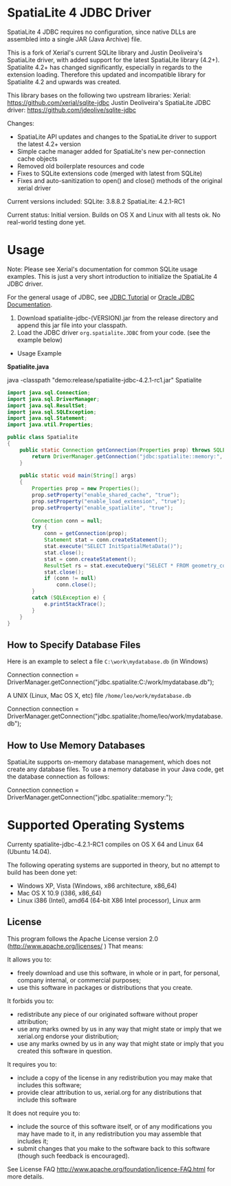 SpatiaLite 4 JDBC Driver
==================

SpatiaLite 4 JDBC requires no configuration, since native DLLs are assembled into a single JAR (Java Archive) file. 

This is a fork of Xerial's current SQLite library and Justin Deoliveira's SpatiaLite driver, with added support for the latest SpatiaLite library (4.2+).
Spatialite 4.2+ has changed significantly, especially in regards to the extension loading. Therefore this updated and incompatible library for Spatialite 4.2 and upwards was created. 

This library bases on the following two upstream libraries:
Xerial: https://github.com/xerial/sqlite-jdbc
Justin Deoliveira's SpatiaLite JDBC driver: https://github.com/jdeolive/sqlite-jdbc

Changes:
- SpatiaLite API updates and changes to the SpatiaLite driver to support the latest 4.2+ version
- Simple cache manager added for SpatiaLite's new per-connection cache objects
- Removed old boilerplate resources and code
- Fixes to SQLite extensions code (merged with latest from SQLite)
- Fixes and auto-sanitization to open() and close() methods of the original xerial driver

Current versions included:
SQLite: 3.8.8.2
SpatiaLite: 4.2.1-RC1

Current status: Initial version. Builds on OS X and Linux with all tests ok. No real-world testing done yet. 

Usage
============ 

Note: Please see Xerial's documentation for common SQLite usage examples. This is just a very short introduction to initialize the SpatiaLite 4 JDBC driver.

For the general usage of JDBC, see [JDBC Tutorial](http://docs.oracle.com/javase/tutorial/jdbc/index.html) or [Oracle JDBC Documentation](http://www.oracle.com/technetwork/java/javase/tech/index-jsp-136101.html).

1.  Download spatialite-jdbc-(VERSION).jar from the release directory and append this jar file into your classpath. 
2.  Load the JDBC driver `org.spatialite.JDBC` from your code. (see the example below) 

* Usage Example  

**Spatialite.java**

java -classpath "demo:release/spatialite-jdbc-4.2.1-rc1.jar" Spatialite


```java
import java.sql.Connection;
import java.sql.DriverManager;
import java.sql.ResultSet;
import java.sql.SQLException;
import java.sql.Statement;
import java.util.Properties;

public class Spatialite
{
    public static Connection getConnection(Properties prop) throws SQLException {
        return DriverManager.getConnection("jdbc:spatialite::memory:", prop);
    }
    
	public static void main(String[] args) 
	{
        Properties prop = new Properties();
        prop.setProperty("enable_shared_cache", "true");
        prop.setProperty("enable_load_extension", "true");
        prop.setProperty("enable_spatialite", "true");
        
        Connection conn = null;
        try {
            conn = getConnection(prop);
            Statement stat = conn.createStatement();
            stat.execute("SELECT InitSpatialMetaData()");
            stat.close();
            stat = conn.createStatement();
            ResultSet rs = stat.executeQuery("SELECT * FROM geometry_columns");
            stat.close();
            if (conn != null)
                conn.close();
        }
        catch (SQLException e) {
            e.printStackTrace();
        }
	}
}
```    


How to Specify Database Files
-----------------------------

Here is an example to select a file `C:\work\mydatabase.db` (in Windows)

Connection connection = DriverManager.getConnection("jdbc.spatialite:C:/work/mydatabase.db");

A UNIX (Linux, Mac OS X, etc) file `/home/leo/work/mydatabase.db`

Connection connection = DriverManager.getConnection("jdbc.spatialite:/home/leo/work/mydatabase.db");


How to Use Memory Databases
---------------------------
SpatiaLite supports on-memory database management, which does not create any database files. 
To use a memory database in your Java code, get the database connection as follows:

Connection connection = DriverManager.getConnection("jdbc.spatialite::memory:");

Supported Operating Systems
===========================

Currenty spatialite-jdbc-4.2.1-RC1 compiles on OS X 64 and Linux 64 (Ubuntu 14.04). 

The following operating systems are supported in theory, but no attempt to build has been done yet:

*   Windows XP, Vista (Windows, x86 architecture, x86_64) 
*   Mac OS X 10.9 (i386, x86_64) 
*   Linux i386 (Intel), amd64 (64-bit X86 Intel processor), Linux arm

License
-------
This program follows the Apache License version 2.0 (<http://www.apache.org/licenses/> ) That means:

It allows you to:

*   freely download and use this software, in whole or in part, for personal, company internal, or commercial purposes; 
*   use this software in packages or distributions that you create. 

It forbids you to:

*   redistribute any piece of our originated software without proper attribution; 
*   use any marks owned by us in any way that might state or imply that we xerial.org endorse your distribution; 
*   use any marks owned by us in any way that might state or imply that you created this software in question. 

It requires you to:

*   include a copy of the license in any redistribution you may make that includes this software; 
*   provide clear attribution to us, xerial.org for any distributions that include this software 

It does not require you to:

*   include the source of this software itself, or of any modifications you may have 
made to it, in any redistribution you may assemble that includes it; 
*   submit changes that you make to the software back to this software (though such feedback is encouraged). 

See License FAQ <http://www.apache.org/foundation/licence-FAQ.html> for more details.

